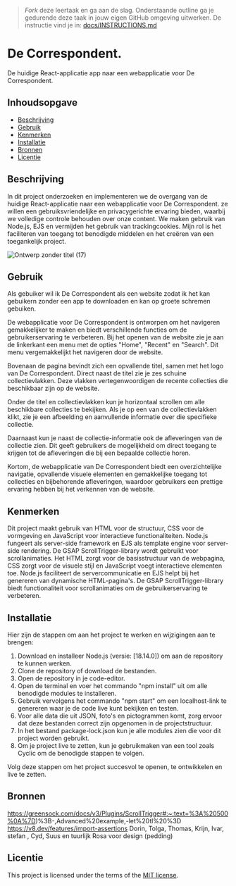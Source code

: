 > _Fork_ deze leertaak en ga aan de slag. Onderstaande outline ga je gedurende deze taak in jouw eigen GitHub omgeving uitwerken. De instructie vind je in: [docs/INSTRUCTIONS.md](docs/INSTRUCTIONS.md)

# De Correspondent.
<!-- Geef je project een titel en schrijf in één zin wat het is -->
De huidige React-applicatie app naar een webapplicatie voor De Correspondent.

## Inhoudsopgave

  * [Beschrijving](#beschrijving)
  * [Gebruik](#gebruik)
  * [Kenmerken](#kenmerken)
  * [Installatie](#installatie)
  * [Bronnen](#bronnen)
  * [Licentie](#licentie)

## Beschrijving
In dit project onderzoeken en implementeren we de overgang van de huidige React-applicatie naar een webapplicatie voor De Correspondent. ze willen een gebruiksvriendelijke en privacygerichte ervaring bieden, waarbij we volledige controle behouden over onze content. We maken gebruik van Node.js, EJS en vermijden het gebruik van trackingcookies. Mijn rol is het faciliteren van toegang tot benodigde middelen en het creëren van een toegankelijk project.

![Ontwerp zonder titel (17)](https://github.com/Duneyasaleh/proof-of-concept/assets/54691201/a1fa1b26-b807-446a-9c82-52c0b9881f3b)

<!-- Bij Beschrijving staat kort beschreven wat voor project het is en wat je hebt gemaakt -->
<!-- Voeg een mooie poster visual toe 📸 -->
<!-- Voeg een link toe naar Github Pages 🌐-->

## Gebruik

Als gebuiker wil ik De Correspondent als een website zodat ik het kan gebuikern zonder een app te downloaden en kan op groete schremen gebuiken.

De webapplicatie voor De Correspondent is ontworpen om het navigeren gemakkelijker te maken en biedt verschillende functies om de gebruikerservaring te verbeteren. Bij het openen van de website zie je aan de linkerkant een menu met de opties "Home", "Recent" en "Search". Dit menu vergemakkelijkt het navigeren door de website.

Bovenaan de pagina bevindt zich een opvallende titel, samen met het logo van De Correspondent. Direct naast de titel zie je zes schuine collectievlakken. Deze vlakken vertegenwoordigen de recente collecties die beschikbaar zijn op de website.

Onder de titel en collectievlakken kun je horizontaal scrollen om alle beschikbare collecties te bekijken. Als je op een van de collectievlakken klikt, zie je een afbeelding en aanvullende informatie over die specifieke collectie.

Daarnaast kun je naast de collectie-informatie ook de afleveringen van de collectie zien. Dit geeft gebruikers de mogelijkheid om direct toegang te krijgen tot de afleveringen die bij een bepaalde collectie horen.

Kortom, de webapplicatie van De Correspondent biedt een overzichtelijke navigatie, opvallende visuele elementen en gemakkelijke toegang tot collecties en bijbehorende afleveringen, waardoor gebruikers een prettige ervaring hebben bij het verkennen van de website.

<!-- Bij Gebruik staat de user story, hoe het werkt en wat je er mee kan. -->

## Kenmerken

Dit project maakt gebruik van HTML voor de structuur, CSS voor de vormgeving en JavaScript voor interactieve functionaliteiten. Node.js fungeert als server-side framework en EJS als template engine voor server-side rendering. De GSAP ScrollTrigger-library wordt gebruikt voor scrollanimaties. Het HTML zorgt voor de basisstructuur van de webpagina, CSS zorgt voor de visuele stijl en JavaScript voegt interactieve elementen toe. Node.js faciliteert de servercommunicatie en EJS helpt bij het genereren van dynamische HTML-pagina's. De GSAP ScrollTrigger-library biedt functionaliteit voor scrollanimaties om de gebruikerservaring te verbeteren.
<!-- Bij Kenmerken staat welke technieken zijn gebruikt en hoe. Wat is de HTML structuur? Wat zijn de belangrijkste dingen in CSS? Wat is er met JS gedaan en hoe? Misschien heb je iets met NodeJS gedaan, of heb je een framwork of library gebruikt? -->

## Installatie
<!-- Bij Instalatie staat hoe een andere developer aan jouw repo kan werken -->

Hier zijn de stappen om aan het project te werken en wijzigingen aan te brengen:

1. Download en installeer Node.js (versie: [18.14.0]) om aan de repository te kunnen werken.
2. Clone de repository of download de bestanden.
3. Open de repository in je code-editor.
4. Open de terminal en voer het commando "npm install" uit om alle benodigde modules te installeren.
5. Gebruik vervolgens het commando "npm start" om een localhost-link te genereren waar je de code live kunt bekijken en testen.
6. Voor alle data die uit JSON, foto's en pictogrammen komt, zorg ervoor dat deze bestanden correct zijn opgenomen in de projectstructuur.
7. In het bestand package-lock.json kun je alle modules zien die voor dit project worden gebruikt.
8. Om je project live te zetten, kun je gebruikmaken van een tool zoals Cyclic om de benodigde stappen te volgen.

Volg deze stappen om het project succesvol te openen, te ontwikkelen en live te zetten.

## Bronnen

https://greensock.com/docs/v3/Plugins/ScrollTrigger#:~:text=%3A%20500%0A%7D)%3B-,Advanced%20example,-let%20tl%20%3D 
https://v8.dev/features/import-assertions
Dorin, Tolga, Thomas, Krijn, Ivar, stefan , Cyd, Suus en tuurlijk Rosa voor design (pedding) 

## Licentie

This project is licensed under the terms of the [MIT license](./LICENSE).
